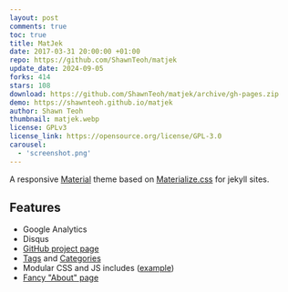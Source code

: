 ```yaml
---
layout: post
comments: true
toc: true
title: MatJek
date: 2017-03-31 20:00:00 +01:00
repo: https://github.com/ShawnTeoh/matjek
update_date: 2024-09-05
forks: 414
stars: 108
download: https://github.com/ShawnTeoh/matjek/archive/gh-pages.zip
demo: https://shawnteoh.github.io/matjek
author: Shawn Teoh
thumbnail: matjek.webp
license: GPLv3
license_link: https://opensource.org/license/GPL-3.0
carousel:
  - 'screenshot.png'
---
```


A responsive [Material](https://material.io/) theme based on [Materialize.css](https://materializecss.com/) for jekyll sites.

## Features

* Google Analytics
* Disqus
* [GitHub project page](https://shawnteoh.github.io/matjek/projects)
* [Tags](https://shawnteoh.github.io/matjek/tags) and [Categories](https://shawnteoh.github.io/matjek/categories)
* Modular CSS and JS includes ([example](https://github.com/ShawnTeoh/matjek/blob/gh-pages/projects.md/))
* [Fancy "About" page](https://shawnteoh.github.io/matjek/about)
